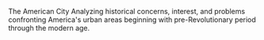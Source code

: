 The American City
Analyzing historical concerns, interest, and problems confronting America's urban areas 
beginning with pre-Revolutionary period through the modern age. 
